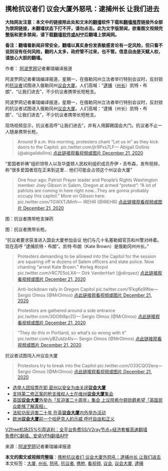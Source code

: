  <h2>携枪抗议者们 议会大厦外怒吼：逮捕州长 让我们进去</h2> <p class="notice"><b>大陆网友注意：本文中的链接除此处和文末的<a href="https://github.com/bannedbook/fanqiang" >翻墙</a>软件下载和<a href="https://github.com/killgcd/justmysocks/blob/master/README.md">翻墙推荐</a>链接外全部为禁网链接，未翻墙状态下打不开，请勿点击。此为文字版禁闻，欲看图文视频完整版和更多禁闻，请下载<a href="https://github.com/bannedbook/fanqiang">翻墙软件或APP</a>后翻墙上禁闻网。</p><p>备注：翻墙看新闻非常安全，翻墙以真实身份发表敏感言论有一定风险，但只看不说则没有任何风险，翻的人太多，政府管不过来，也不管。信息自由是天赋人权，请放心大胆的翻墙。</b></p>  <div class="entry"> <p>作者： <span class='wp_keywordlink_affiliate'><a href="https://www.aboluowang.com/" title="阿波罗网" target="_blank">阿波罗网</a></span>记者秦瑞编译报道</p> <p id="summary">阿波罗网记者秦瑞编译报道，星期一，在俄勒冈州立法者举行特别会议时，反封锁的<a href="https://www.bannedbook.org/bnews/tag/%E6%8A%97%E8%AE%AE%E8%80%85/" class="st_tag internal_tag" rel="tag" title="标签 抗议者 下的日志">抗议者</a>试图进入俄勒冈州<a href="https://www.bannedbook.org/bnews/tag/%E8%AE%AE%E4%BC%9A/" class="st_tag internal_tag" rel="tag" title="标签 议会 下的日志">议会</a><a href="https://www.bannedbook.org/bnews/tag/%E5%A4%A7%E5%8E%A6/" class="st_tag internal_tag" rel="tag" title="标签 大厦 下的日志">大厦</a>。人们高喊：“<a href="https://www.bannedbook.org/bnews/tag/%E9%80%AE%E6%8D%95/" class="st_tag internal_tag" rel="tag" title="标签 逮捕 下的日志">逮捕</a>（<a href="https://www.bannedbook.org/bnews/tag/%E5%B7%9E%E9%95%BF/" class="st_tag internal_tag" rel="tag" title="标签 州长 下的日志">州长</a>）凯特・布朗”、“让我们进去”，不少抗议者携带长短枪支。</p> <p>阿波罗网记者秦瑞编译报道，星期一，在俄勒冈州立法者举行特别会议时，反封锁的抗议者试图进入俄勒冈州<a href="https://www.bannedbook.org/bnews/tag/%E8%AE%AE%E4%BC%9A%E5%A4%A7%E5%8E%A6/" class="st_tag internal_tag" rel="tag" title="标签 议会大厦 下的日志">议会大厦</a>。人们高喊：“逮捕（州长）凯特・布朗”、“让我们进去”，不少抗议者携带长短枪支。</p> <p>现场视频显示，抗议者高呼&#8221;让我们进去&#8221;，并有人用脚踢国会大门。抗议者不止一人随身携带长枪。</p>  <blockquote><p>Around 9 a.m. this morning, protesters chant “Let us in” as they kick doors to the Capitol. pic.twitter.com/jlr9Pxs7LF— Abigail Dollins (@abigaildollins) <a href="https://twitter.com/abigaildollins/status/1341106519526363138?ref_src=twsrc%5Etfw">点此链接观看视频或图片 December 21, 2020</a></p></blockquote> <p>“爱国者祈祷”组织领导人以及华盛顿人民权利组织成员乔伊・吉布森，发布视频，称&#8221;很多爱国者现在正来到这里&#8230; 他们可能会占领这个州议会大厦&#8221; &nbsp;</p> <blockquote><p>One hour ago: Patriot Prayer leader and People&#8217;s Rights Washington member Joey Gibson in Salem, Oregon at armed &#8220;protest&#8221;: &#8220;A lot of patriots are coming in here right now&#8230;They are gonna probably occupy this capitol.&#8221; More on Gibson here: pic.twitter.com/TGWXTJMnfr— IREHR (@IREHR) <a href="https://twitter.com/IREHR/status/1341119965680656384?ref_src=twsrc%5Etfw">点此链接观看视频或图片 December 21, 2020</a></p></blockquote> <p>图：抗议者携带枪支弹药</p>  <p>图：抗议者携带长枪。</p> <p>“抗议者要求获准进入国会大厦参加会议 他们与几十名塞勒姆官员和州警对峙着。现在高呼 &#8220;逮捕凯特・布朗&#8221;。凯特·布朗（Kate Brown）是俄勒冈州州长。”</p> <blockquote><p>Protesters demanding to be allowed into the Capitol for the session are squaring off w dozens of Salem officers and state police. Now chanting “arrest Kate Brown.” #orleg #orpol pic.twitter.com/rRC7E5oLX4— Dirk VanderHart (@dirquez) <a href="https://twitter.com/dirquez/status/1341074514596130816?ref_src=twsrc%5Etfw">点此链接观看视频或图片 December 21, 2020</a></p></blockquote> <blockquote><p>Anti-lockdown rally in Oregon Capitol pic.twitter.com/1FkqKe9INw— Sergio Olmos (@MrOlmos) <a href="https://twitter.com/MrOlmos/status/1341129167249629184?ref_src=twsrc%5Etfw">点此链接观看视频或图片 December 21, 2020</a></p> </blockquote> <blockquote><p>Protestors are gathered around a side entrance pic.twitter.com/3DO6t8prZG— Sergio Olmos (@MrOlmos) <a href="https://twitter.com/MrOlmos/status/1341130982485680128?ref_src=twsrc%5Etfw">点此链接观看视频或图片 December 21, 2020</a></p></blockquote> <blockquote><p>“They do this in Portland, so what’s so wrong with it” pic.twitter.com/yBZutdz4Iv— Sergio Olmos (@MrOlmos) <a href="https://twitter.com/MrOlmos/status/1341131504735305728?ref_src=twsrc%5Etfw">点此链接观看视频或图片 December 21, 2020</a></p></blockquote> <p>抗议者试图闯入州议会大厦</p> <blockquote><p>Protestors try to break into the Capitol pic.twitter.com/O33CQO2erq— Sergio Olmos (@MrOlmos) <a href="https://twitter.com/MrOlmos/status/1341136033753141248?ref_src=twsrc%5Etfw">点此链接观看视频或图片 December 21, 2020</a></p> </blockquote> <ul class='op-related-articles' title='相关阅读'> <li><a href='https://www.bannedbook.org/bnews/comments/20201215/1447794.html' target='_blank'>选举人团投票在即 密州以安全为由关闭<b>议会大厦</b></a></li> <li><a href='https://www.bannedbook.org/bnews/worldnews/usa/20200122/1262833.html' target='_blank'>支持第二修正案的枪支维权人士在维州<b>议会大厦</b>集会</a></li> <li><a href='https://www.bannedbook.org/bnews/renquan/20190720/1161384.html' target='_blank'>英国<b>议会大厦</b>外举办「反迫害二十周年」集会 上议院希尔顿勋爵希望「英国民众能够了解真相」</a></li> <li><a href='https://www.bannedbook.org/bnews/worldnews/20190719/1160838.html' target='_blank'>法轮功反迫害二十年 在英<b>议会大厦</b>内外举办活动</a></li> <li><a href='https://www.bannedbook.org/bnews/headline/20190707/1154425.html' target='_blank'>欧洲<b>议会大厦</b>前一个哈萨克人的示威 呼吁自由和正义</a></li> </ul> <p class="texttj"> <a href="https://www.bannedbook.org/forum23/topic22702.html" target="_blank">V2free机场25%引荐返利：全平台免费SS/V2ray节点+经济套餐高速翻墙</a><br/> <a href="https://github.com/bannedbook/fanqiang/wiki/%E7%A6%81%E9%97%BB%E7%BD%91%E5%AE%89%E5%8D%93%E7%BF%BB%E5%A2%99%E6%96%B0%E9%97%BBAPP" target="_blank">免费PC翻墙、安卓VPN翻墙APP</a></p><p> 来源：<a href="https://www.aboluowang.com/2020/1222/1536900.html" target="_blank">阿波罗网</a>记者秦瑞编译报道 </p><a name='sharetosocial'></a>       <div><b>本文的图文或视频完整版</b>：<a href='https://www.bannedbook.org/bnews/topimagenews/20201222/1452789.html'>携枪抗议者们 议会大厦外怒吼：逮捕州长 让我们进去</a></div>  </div><!--END ENTRY--> <div class="postfooter"> <div>本文标签：<a href="https://www.bannedbook.org/bnews/tag/%E5%A4%A7%E5%8E%A6/" rel="tag">大厦</a>, <a href="https://www.bannedbook.org/bnews/tag/%E5%B7%9E%E9%95%BF/" rel="tag">州长</a>, <a href="https://www.bannedbook.org/bnews/tag/%E6%80%92%E5%90%BC/" rel="tag">怒吼</a>, <a href="https://www.bannedbook.org/bnews/tag/%E6%8A%97%E8%AE%AE%E8%80%85/" rel="tag">抗议者</a>, <a href="https://www.bannedbook.org/bnews/tag/%E6%90%BA%E6%9E%AA/" rel="tag">携枪</a>, <a href="https://www.bannedbook.org/bnews/tag/%E7%9C%8B%E8%A7%86%E9%A2%91/" rel="tag">看视频</a>, <a href="https://www.bannedbook.org/bnews/tag/%E8%AE%AE%E4%BC%9A/" rel="tag">议会</a>, <a href="https://www.bannedbook.org/bnews/tag/%E8%AE%AE%E4%BC%9A%E5%A4%A7%E5%8E%A6/" rel="tag">议会大厦</a>, <a href="https://www.bannedbook.org/bnews/tag/%E9%80%AE%E6%8D%95/" rel="tag">逮捕</a></div>  </div><!--END POSTFOOTER--> 